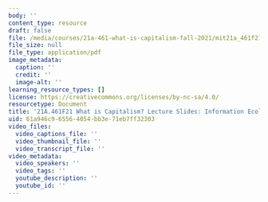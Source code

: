```yaml
---
body: ''
content_type: resource
draft: false
file: /media/courses/21a-461-what-is-capitalism-fall-2021/mit21a_461f21_sess3_sess4.pdf
file_size: null
file_type: application/pdf
image_metadata:
  caption: ''
  credit: ''
  image-alt: ''
learning_resource_types: []
license: https://creativecommons.org/licenses/by-nc-sa/4.0/
resourcetype: Document
title: '21A.461F21 What is Capitalism? Lecture Slides: Information Ecologies '
uid: 61a946c9-6556-4054-bb3e-71eb7ff32303
video_files:
  video_captions_file: ''
  video_thumbnail_file: ''
  video_transcript_file: ''
video_metadata:
  video_speakers: ''
  video_tags: ''
  youtube_description: ''
  youtube_id: ''
---
```

